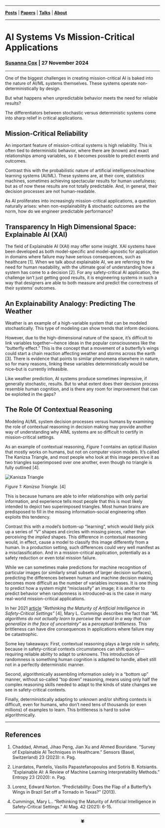-------

[**Posts**](https://anglesofattack.io/posts.html) \| [**Papers**](https://anglesofattack.io/papers.html) \| [**Talks**](https://anglesofattack.io/talks.html) \| [**About**](https://anglesofattack.io/about.html)

-------

# AI Systems Vs Mission-Critical Applications

### <a href="https://anglesofattack.io/about.html" target="_blank" rel="noopener noreferrer">Susanna Cox</a> | 27 November 2024

-------

One of the biggest challenges in creating mission-critical AI is baked into the nature of AI/ML systems themselves. These systems operate non-deterministically by design. 

But what happens when unpredictable behavior meets the need for reliable results? 

The differentiators between stochastic versus deterministic systems come into sharp relief in critical applications.

## Mission-Critical Reliability

An important feature of mission-critical systems is high reliability. This is often tied to deterministic behavior, where there are (known) and exact relationships among variables, so it becomes possible to predict events and outcomes.

Contrast this with the probabilistic nature of artificial intelligence/machine learning systems (AI/ML). These systems are, at their core, statistics machines, sometimes achieving spectacular results for human usefulness; but as of now these results are not totally predictable. And, in general, their decision processes are not human-readable. 

As AI proliferates into increasingly mission-critical applications, a question naturally arises: when non-explainability & stochastic outcomes are the norm, how do we engineer predictable performance?

## Transparency In High Dimensional Space: Explainable AI (XAI)

The field of Explainable AI (XAI) may offer some insight. XAI systems have been developed as both model-specific and model-agnostic for application in domains where failure may have serious consequences, such as healthcare [1]. When we talk about explainable AI, we are referring to the need for human readability, with the ultimate goal of understanding how a system has come to a decision [2]. For any safety-critical AI application, the challenge isn’t just getting good results, it is engineering systems in such a way that designers are able to both measure and predict the correctness of their systems’ outcomes.

## An Explainability Analogy: Predicting The Weather

Weather is an example of a high-variable system that can be modeled stochastically. This type of modeling can show trends that inform decisions.

However, due to the high-dimensional nature of the space, it’s difficult to link variables together—hence ideas in the popular consciousness like the “butterfly effect.” This is the concept that a movement of a butterfly’s wings could start a chain reaction affecting weather and storms across the earth [3]. There is evidence that points to similar phenomena elsewhere in nature, so for many reasons, linking these variables deterministically would be nice–but is currently infeasible. 

Like weather prediction, AI systems produce sometimes impressive, if generally stochastic, results. But to what extent does their decision process resemble human cognition, and is there any room for improvement that can be exploited in the gaps? 

## The Role Of Contextual Reasoning

Modeling AI/ML system decision processes versus humans by examining the role of contextual reasoning in decision making may provide another way of understanding why AIML systems are so difficult to certify in mission-critical settings.

As an example of contextual reasoning, *Figure 1* contains an optical illusion that mostly works on humans, but not on computer vision models. It’s called The Kanizsa Triangle, and most people who look at this image perceive it as two triangles superimposed over one another, even though no triangle is fully outlined [4].

![Kanisza Triangle](https://github.com/user-attachments/assets/7207f23a-1e39-4604-9c21-241b0a5399e9)

*Figure 1: Kanizsa Triangle.* [4]

This is because humans are able to infer relationships with only partial information, and experience tells most people that this is most likely intended to depict two superimposed triangles. Most human brains are predisposed to fill in the missing information–social engineering often exploits this tendency.

Contrast this with a model’s bottom-up “learning”, which would likely pick up a series of “V” shapes and circles with missing pieces, rather than perceiving the *implied* shapes. This difference in contextual reasoning would, in effect, cause a model to classify this image differently from a human. In a production setting, such differences could very well manifest as a misclassification. And in a mission-critical application, potentially as a safety reduction or even total mission failure.

While we can sometimes make predictions for machine recognition of particular images (or similarly small subsets of larger decision surfaces), predicting the differences between human and machine decision making becomes more difficult as the number of variables increases. It is one thing to predict how a system might “misclassify” an image; it is another to predict behavior when randomness is introduced–as is the case in many real-world mission-critical applications.

In her 2021 [article](https://onlinelibrary.wiley.com/doi/pdfdirect/10.1002/j.2371-9621.2021.tb00005.x) *“Rethinking the Maturity of Artificial Intelligence in Safety-Critical Settings”* [4], Mary L. Cummings describes the fact that *“ML algorithms do not actually learn to perceive the world in a way that can generalize in the face of uncertainty”* as a *perceptual brittleness.* This brittleness can have dire consequences in applications where failure may be catastrophic.

Some key takeaways: First, contextual reasoning plays a large role in safety, because in safety-critical contexts circumstances can shift quickly—requiring reliable ability to adapt to unknowns. This introduction of randomness is something human cognition is adapted to handle, albeit still not in a perfectly deterministic manner. 

Second, algorithmically assembling information solely in a “bottom up” manner, without so-called “top down” reasoning, means using only half the complex reasoning skills needed to adapt to the kinds of state changes we see in safety-critical contexts. 

Finally, deterministically adapting to unknown and/or shifting contexts is difficult, even for humans, who don’t need tens of thousands (or even millions) of examples to learn. This brittleness is hard to solve algorithmically.

-------

## References

1. Chaddad, Ahmad, Jihao Peng, Jian Xu and Ahmed Bouridane. “Survey of Explainable AI Techniques in Healthcare.” Sensors (Basel, Switzerland) 23 (2023): n. Pag.

2. Linardatos, Pantelis, Vasilis Papastefanopoulos and Sotiris B. Kotsiantis. “Explainable AI: A Review of Machine Learning Interpretability Methods.” Entropy 23 (2020): n. Pag.

3. Lorenz, Edward Norton. “Predictability: Does the Flap of a Butterfly’s Wings in Brazil Set off a Tornado in Texas?” (2013).

4. Cummings, Mary L.. “Rethinking the Maturity of Artificial Intelligence in Safety-Critical Settings.” AI Mag. 42 (2021): 6-15.

-------

<div align="center">🕷</div>

